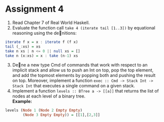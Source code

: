 # Assignment 4

1. Read Chapter 7 of Real World Haskell.
2. Evaluate the function call ``take 4 (iterate tail [1..3])`` by
equational reasoning using the denitions:
``` haskell
iterate f x = x : iterate f (f x)
tail (_:xs) = xs
take n xs | n <= 0 || null xs = []
take n (x:xs) = x : take (n-1) xs
```
3. Dene a new type Cmd of commands that work with respect to an
implicit stack and allow us to push an Int on top, pop the top
element, and add the topmost elements by popping both and pushing
the result on top. Moreover, implement a function
``exec :: Cmd -> Stack Int -> Stack Int`` that executes a single
command on a given stack.
4. Implement a function ``levels :: BTree a -> [[a]]`` that returns
the list of nodes at each level of a binary tree.  
**Example:**
``` haskell
levels (Node 1 (Node 2 Empty Empty)
        (Node 3 Empty Empty)) = [[1],[2,3]]
```